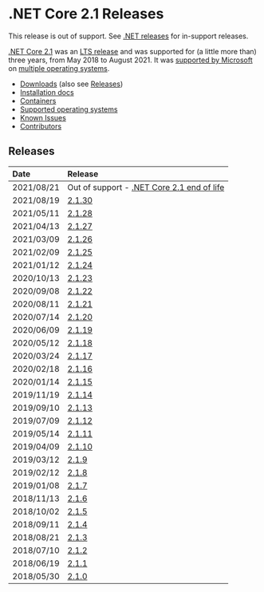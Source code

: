 # .NET Core 2.1 Releases

This release is out of support. See [.NET releases](../../releases.md) for in-support releases.

[.NET Core 2.1](https://blogs.msdn.microsoft.com/dotnet/2018/05/30/announcing-net-core-2-1) was an [LTS release](../../release-policies.md) and was supported for (a little more than) three years, from May 2018 to August 2021. It was [supported by Microsoft](../../microsoft-support.md) on [multiple operating systems](2.1-supported-os.md).

- [Downloads](https://dotnet.microsoft.com/download/dotnet/2.1) (also see [Releases](#releases))
- [Installation docs](https://learn.microsoft.com/dotnet/core/install/)
- [Containers](https://hub.docker.com/_/microsoft-dotnet)
- [Supported operating systems](2.1-supported-os.md)
- [Known Issues](2.1-known-issues.md)
- [Contributors](2.1.0-contributor.md)

## Releases

| Date | Release |
| :-- | :-- |
| 2021/08/21 | Out of support - [.NET Core 2.1 end of life](https://devblogs.microsoft.com/dotnet/net-core-2-1-will-reach-end-of-support-on-august-21-2021/) |
| 2021/08/19 | [2.1.30](2.1.30/2.1.30.md) |
| 2021/05/11 | [2.1.28](2.1.28/2.1.28.md) |
| 2021/04/13 | [2.1.27](2.1.27/2.1.27.md) |
| 2021/03/09 | [2.1.26](2.1.26/2.1.26.md) |
| 2021/02/09 | [2.1.25](2.1.25/2.1.25.md) |
| 2021/01/12 | [2.1.24](2.1.24/2.1.24.md) |
| 2020/10/13 | [2.1.23](2.1.23/2.1.23.md) |
| 2020/09/08 | [2.1.22](2.1.22/2.1.22.md) |
| 2020/08/11 | [2.1.21](2.1.21/2.1.21.md) |
| 2020/07/14 | [2.1.20](2.1.20/2.1.20.md) |
| 2020/06/09 | [2.1.19](2.1.19/2.1.19.md) |
| 2020/05/12 | [2.1.18](2.1.18/2.1.18.md) |
| 2020/03/24 | [2.1.17](2.1.17/2.1.17.md) |
| 2020/02/18 | [2.1.16](2.1.16/2.1.16.md) |
| 2020/01/14 | [2.1.15](2.1.15/2.1.15.md) |
| 2019/11/19 | [2.1.14](2.1.14/2.1.14.md) |
| 2019/09/10 | [2.1.13](2.1.13/2.1.13.md) |
| 2019/07/09 | [2.1.12](2.1.12/2.1.12.md) |
| 2019/05/14 | [2.1.11](2.1.11/2.1.11.md) |
| 2019/04/09 | [2.1.10](2.1.10/2.1.10.md) |
| 2019/03/12 | [2.1.9](2.1.9/2.1.9.md) |
| 2019/02/12 | [2.1.8](2.1.8/2.1.8.md) |
| 2019/01/08 | [2.1.7](2.1.7/2.1.7.md) |
| 2018/11/13 | [2.1.6](2.1.6/2.1.6.md) |
| 2018/10/02 | [2.1.5](2.1.5/2.1.5.md) |
| 2018/09/11 | [2.1.4](2.1.4/2.1.4.md) |
| 2018/08/21 | [2.1.3](2.1.3/2.1.3.md) |
| 2018/07/10 | [2.1.2](2.1.2.md) |
| 2018/06/19 | [2.1.1](2.1.1.md) |
| 2018/05/30 | [2.1.0](2.1.0.md) |
